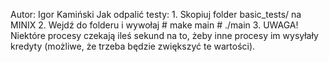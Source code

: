 Autor: Igor Kamiński
Jak odpalić testy:
    1. Skopiuj folder basic_tests/ na MINIX
    2. Wejdź do folderu i wywołaj
        # make main
        # ./main
    3. UWAGA! Niektóre procesy czekają ileś sekund na to, żeby inne procesy im wysyłały kredyty (możliwe, że trzeba będzie zwiększyć te wartości).